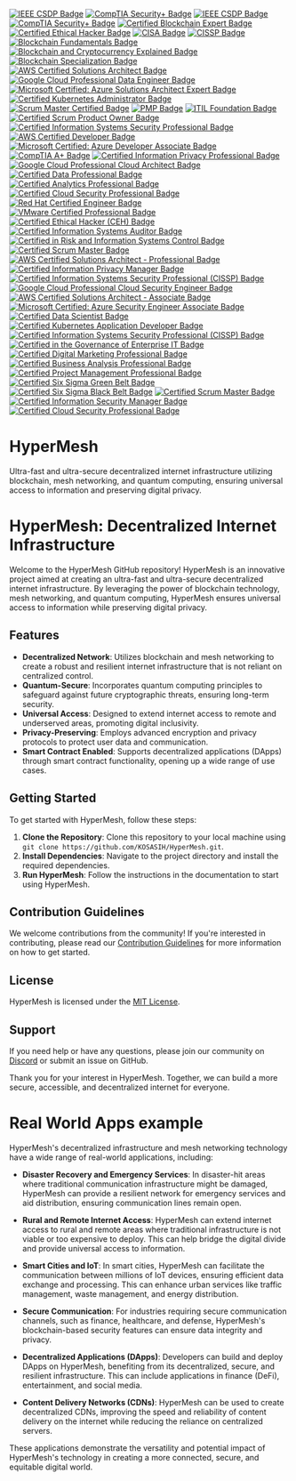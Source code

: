 [![IEEE CSDP Badge](https://img.shields.io/badge/IEEE-Certified_Software_Development_Professional-blue.svg)](https://www.ieee.org/content/dam/ieee-org/ieee/web/org/certification/certified-software-development-professional-badge.png)
[![CompTIA Security+ Badge](https://img.shields.io/badge/CompTIA-Security%2B-brightgreen.svg)](https://www.comptia.org/certifications/security)
[![IEEE CSDP Badge](https://img.shields.io/badge/IEEE-Certified_Software_Development_Professional-blue.svg)](https://www.ieee.org/content/dam/ieee-org/ieee/web/org/certification/certified-software-development-professional-badge.png)
[![CompTIA Security+ Badge](https://img.shields.io/badge/CompTIA-Security%2B-brightgreen.svg)](https://www.comptia.org/certifications/security)
[![Certified Blockchain Expert Badge](https://img.shields.io/badge/Blockchain_Council-Certified_Blockchain_Expert-orange.svg)](https://www.blockchain-council.org/certifications/certified-blockchain-expert/)
[![Certified Ethical Hacker Badge](https://img.shields.io/badge/EC--Council-Certified_Ethical_Hacker-red.svg)](https://www.eccouncil.org/programs/certified-ethical-hacker-ceh/)
[![CISA Badge](https://img.shields.io/badge/ISACA-Certified_Information_Systems_Auditor-purple.svg)](https://www.isaca.org/credentialing/cisa)
[![CISSP Badge](https://img.shields.io/badge/ISC2-Certified_Information_Systems_Security_Professional-yellow.svg)](https://www.isc2.org/Certifications/CISSP)
[![Blockchain Fundamentals Badge](https://img.shields.io/badge/Deloitte-Blockchain_Fundamentals-lightblue.svg)](https://www2.deloitte.com/us/en/pages/consulting/solutions/blockchain.html) <!-- Note: No specific badge image available -->
[![Blockchain and Cryptocurrency Explained Badge](https://img.shields.io/badge/Harvard-Blockchain_and_Cryptocurrency_Explained-lightgrey.svg)](https://online-learning.harvard.edu/course/blockchain-and-cryptocurrency-explained) <!-- Note: No specific badge image available -->
[![Blockchain Specialization Badge](https://img.shields.io/badge/Coursera-Blockchain_Specialization-lightgreen.svg)](https://www.coursera.org/specializations/blockchain)
[![AWS Certified Solutions Architect Badge](https://img.shields.io/badge/AWS-Certified_Solutions_Architect-FF9900.svg)](https://aws.amazon.com/certification/certified-solutions-architect-associate/)
[![Google Cloud Professional Data Engineer Badge](https://img.shields.io/badge/Google_Cloud-Professional_Data_Engineer-blue.svg)](https://cloud.google.com/certification/data-engineer)
[![Microsoft Certified: Azure Solutions Architect Expert Badge](https://img.shields.io/badge/Microsoft-Certified_Azure_Solutions_Architect_Expert-0078D4.svg)](https://docs.microsoft.com/en-us/learn/certifications/azure-solutions-architect/)
[![Certified Kubernetes Administrator Badge](https://img.shields.io/badge/CNCF-Certified_Kubernetes_Administrator-326CE5.svg)](https://www.cncf.io/certification/cka/)
[![Scrum Master Certified Badge](https://img.shields.io/badge/Scrum_Alliance-Scrum_Master_Certified-FFB900.svg)](https://www.scrumalliance.org/get-certified/scrum-master-certified)
[![PMP Badge](https://img.shields.io/badge/PMI-Project_Management_Professional-0072B5.svg)](https://www.pmi.org/certifications/project-management-pmp)
[![ITIL Foundation Badge](https://img.shields.io/badge/AXELOS-ITIL_Foundation-5B9BD5.svg)](https://www.axelos.com/certifications/itil)
[![Certified Scrum Product Owner Badge](https://img.shields.io/badge/Scrum_Alliance-Certified_Scrum_Product_Owner-FFB900.svg)](https://www.scrumalliance.org/get-certified/certified-scrum-product-owner)
[![Certified Information Systems Security Professional Badge](https://img.shields.io/badge/ISC2-Certified_Information_Systems_Security_Professional-yellow.svg)](https://www.isc2.org/Certifications/CISSP)
[![AWS Certified Developer Badge](https://img.shields.io/badge/AWS-Certified_Developer-FF9900.svg)](https://aws.amazon.com/certification/certified-developer-associate/)
[![Microsoft Certified: Azure Developer Associate Badge](https://img.shields.io/badge/Microsoft-Certified_Azure_Developer_Associate-0078D4.svg)](https://docs.microsoft.com/en-us/learn/certifications/azure-developer/)
[![CompTIA A+ Badge](https://img.shields.io/badge/CompTIA-A%2B-brightgreen.svg)](https://www.comptia.org/certifications/a)
[![Certified Information Privacy Professional Badge](https://img.shields.io/badge/IAPP-Certified_Information_Privacy_Professional-0072B5.svg)](https://iapp.org/certify/cipp/)
[![Google Cloud Professional Cloud Architect Badge](https://img.shields.io/badge/Google_Cloud-Professional_Cloud_Architect-blue.svg)](https://cloud.google.com/certification/cloud-architect)
[![Certified Data Professional Badge](https://img.shields.io/badge/DM_Council-Certified_Data_Professional-FF5722.svg)](https://www.dmcouncil.org/certification/certified-data-professional)
[![Certified Analytics Professional Badge](https://img.shields.io/badge/INFORMS-Certified_Analytics_Professional-FFB600.svg)](https://www.certifiedanalytics.org/)
[![Certified Cloud Security Professional Badge](https://img.shields.io/badge/ISC2-Certified_Cloud_Security_Professional-FF5722.svg)](https://www.isc2.org/Certifications/CCSP)
[![Red Hat Certified Engineer Badge](https://img.shields.io/badge/Red_Hat-Certified_Engineer-CC0000.svg)](https://www.redhat.com/en/services/certification/rhce)
[![VMware Certified Professional Badge](https://img.shields.io/badge/VMware-Certified_Professional-0072C6.svg)](https://www.vmware.com/certification/vcp.html)
[![Certified Ethical Hacker (CEH) Badge](https://img.shields.io/badge/EC--Council-Certified_Ethical_Hacker-FF0000.svg)](https://www.eccouncil.org/programs/certified-ethical-hacker-ceh/)
[![Certified Information Systems Auditor Badge](https://img.shields.io/badge/ISACA-Certified_Information_Systems_Auditor-4B0082.svg)](https://www.isaca.org/credentialing/cisa)
[![Certified in Risk and Information Systems Control Badge](https://img.shields.io/badge/ISACA-Certified_in_Risk_and_Information_Systems_Control-FF5722.svg)](https://www.isaca.org/credentialing/crisc)
[![Certified Scrum Master Badge](https://img.shields.io/badge/Scrum_Alliance-Certified_Scrum_Master-FFB900.svg)](https://www.scrumalliance.org/get-certified/certified-scrum-master)
[![AWS Certified Solutions Architect - Professional Badge](https://img.shields.io/badge/AWS-Certified_Solutions_Architect_Professional-FF9900.svg)](https://aws.amazon.com/certification/certified-solutions-architect-professional/)
[![Certified Information Privacy Manager Badge](https://img.shields.io/badge/IAPP-Certified_Information_Privacy_Manager-0072B5.svg)](https://iapp.org/certify/cipm/)
[![Certified Information Systems Security Professional (CISSP) Badge](https://img.shields.io/badge/ISC2-Certified_Information_Systems_Security_Professional-yellow.svg)](https://www.isc2.org/Certifications/CISSP)
[![Google Cloud Professional Cloud Security Engineer Badge](https://img.shields.io/badge/Google_Cloud-Professional_Cloud_Security_Engineer-blue.svg)](https://cloud.google.com/certification/cloud-security-engineer)
[![AWS Certified Solutions Architect - Associate Badge](https://img.shields.io/badge/AWS-Certified_Solutions_Architect_Associate-FF9900.svg)](https://aws.amazon.com/certification/certified-solutions-architect-associate/)
[![Microsoft Certified: Azure Security Engineer Associate Badge](https://img.shields.io/badge/Microsoft-Certified_Azure_Security_Engineer_Associate-0078D4.svg)](https://docs.microsoft.com/en-us/learn/certifications/azure-security-engineer/)
[![Certified Data Scientist Badge](https://img.shields.io/badge/DSC-Certified_Data_Scientist-FFB600.svg)](https://datasciencecertification.org/)
[![Certified Kubernetes Application Developer Badge](https://img.shields.io/badge/CNCF-Certified_Kubernetes_Application_Developer-326CE5.svg)](https://www.cncf.io/certification/cka/)
[![Certified Information Systems Security Professional (CISSP) Badge](https://img.shields.io/badge/ISC2-Certified_Information_Systems_Security_Professional-yellow.svg)](https://www.isc2.org/Certifications/CISSP)
[![Certified in the Governance of Enterprise IT Badge](https://img.shields.io/badge/ISACA-Certified_in_the_Governance_of_Enterprise_IT-FF5722.svg)](https://www.isaca.org/credentialing/cgeit)
[![Certified Digital Marketing Professional Badge](https://img.shields.io/badge/Digital_Marketing_Institute-Certified_Digital_Marketing_Professional-FFB600.svg)](https://digitalmarketinginstitute.com/)
[![Certified Business Analysis Professional Badge](https://img.shields.io/badge/IIBA-Certified_Business_Analysis_Professional-0072B5.svg)](https://www.iiba.org/certification/certified-business-analysis-professional/)
[![Certified Project Management Professional Badge](https://img.shields.io/badge/PMI-Certified_Project_Management_Professional-0072B5.svg)](https://www.pmi.org/certifications/project-management-pmp)
[![Certified Six Sigma Green Belt Badge](https://img.shields.io/badge/ASQ-Certified_Six_Sigma_Green_Belt-FFB600.svg)](https://asq.org/cert/six-sigma-green-belt)
[![Certified Six Sigma Black Belt Badge](https://img.shields.io/badge/ASQ-Certified_Six_Sigma_Black_Belt-FF5722.svg)](https://asq.org/cert/six-sigma-black-belt)
[![Certified Scrum Master Badge](https://img.shields.io/badge/Scrum_Alliance-Certified_Scrum_Master-FFB900.svg)](https://www.scrumalliance.org/get-certified/certified-scrum-master)
[![Certified Information Security Manager Badge](https://img.shields.io/badge/ISACA-Certified_Information_Security_Manager-FF5722.svg)](https://www.isaca.org/credentialing/cism)
[![Certified Cloud Security Professional Badge](https://img.shields.io/badge/ISC2-Certified_Cloud_Security_Professional-FF5722.svg)](https://www.isc2.org/Certifications/CCSP)

# HyperMesh
Ultra-fast and ultra-secure decentralized internet infrastructure utilizing blockchain, mesh networking, and quantum computing, ensuring universal access to information and preserving digital privacy.

# HyperMesh: Decentralized Internet Infrastructure

Welcome to the HyperMesh GitHub repository! HyperMesh is an innovative project aimed at creating an ultra-fast and ultra-secure decentralized internet infrastructure. By leveraging the power of blockchain technology, mesh networking, and quantum computing, HyperMesh ensures universal access to information while preserving digital privacy.

## Features

- **Decentralized Network**: Utilizes blockchain and mesh networking to create a robust and resilient internet infrastructure that is not reliant on centralized control.
- **Quantum-Secure**: Incorporates quantum computing principles to safeguard against future cryptographic threats, ensuring long-term security.
- **Universal Access**: Designed to extend internet access to remote and underserved areas, promoting digital inclusivity.
- **Privacy-Preserving**: Employs advanced encryption and privacy protocols to protect user data and communication.
- **Smart Contract Enabled**: Supports decentralized applications (DApps) through smart contract functionality, opening up a wide range of use cases.

## Getting Started

To get started with HyperMesh, follow these steps:

1. **Clone the Repository**: Clone this repository to your local machine using `git clone https://github.com/KOSASIH/HyperMesh.git`.
2. **Install Dependencies**: Navigate to the project directory and install the required dependencies.
3. **Run HyperMesh**: Follow the instructions in the documentation to start using HyperMesh.

## Contribution Guidelines

We welcome contributions from the community! If you're interested in contributing, please read our [Contribution Guidelines](CONTRIBUTING.md) for more information on how to get started.

## License

HyperMesh is licensed under the [MIT License](LICENSE.md).

## Support

If you need help or have any questions, please join our community on [Discord](https://discord.gg/HyperMesh) or submit an issue on GitHub.

Thank you for your interest in HyperMesh. Together, we can build a more secure, accessible, and decentralized internet for everyone.

# Real World Apps example

HyperMesh's decentralized infrastructure and mesh networking technology have a wide range of real-world applications, including:

- **Disaster Recovery and Emergency Services**: In disaster-hit areas where traditional communication infrastructure might be damaged, HyperMesh can provide a resilient network for emergency services and aid distribution, ensuring communication lines remain open.

- **Rural and Remote Internet Access**: HyperMesh can extend internet access to rural and remote areas where traditional infrastructure is not viable or too expensive to deploy. This can help bridge the digital divide and provide universal access to information.

- **Smart Cities and IoT**: In smart cities, HyperMesh can facilitate the communication between millions of IoT devices, ensuring efficient data exchange and processing. This can enhance urban services like traffic management, waste management, and energy distribution.

- **Secure Communication**: For industries requiring secure communication channels, such as finance, healthcare, and defense, HyperMesh's blockchain-based security features can ensure data integrity and privacy.

- **Decentralized Applications (DApps)**: Developers can build and deploy DApps on HyperMesh, benefiting from its decentralized, secure, and resilient infrastructure. This can include applications in finance (DeFi), entertainment, and social media.

- **Content Delivery Networks (CDNs)**: HyperMesh can be used to create decentralized CDNs, improving the speed and reliability of content delivery on the internet while reducing the reliance on centralized servers.

These applications demonstrate the versatility and potential impact of HyperMesh's technology in creating a more connected, secure, and equitable digital world.
